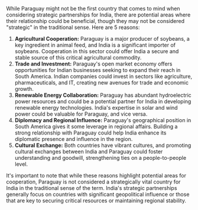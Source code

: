 While Paraguay might not be the first country that comes to mind when considering strategic partnerships for India, there are potential areas where their relationship could be beneficial, though they may not be considered "strategic" in the traditional sense. Here are 5 reasons:

1. **Agricultural Cooperation:** Paraguay is a major producer of soybeans, a key ingredient in animal feed, and India is a significant importer of soybeans.  Cooperation in this sector could offer India a secure and stable source of this critical agricultural commodity. 
2. **Trade and Investment:** Paraguay's open market economy offers opportunities for Indian businesses seeking to expand their reach in South America.  Indian companies could invest in sectors like agriculture, pharmaceuticals, and IT, creating new avenues for trade and economic growth.
3. **Renewable Energy Collaboration:** Paraguay has abundant hydroelectric power resources and could be a potential partner for India in developing renewable energy technologies. India's expertise in solar and wind power could be valuable for Paraguay, and vice versa.
4. **Diplomacy and Regional Influence:** Paraguay's geographical position in South America gives it some leverage in regional affairs.  Building a strong relationship with Paraguay could help India enhance its diplomatic presence and influence in the region.
5. **Cultural Exchange:**  Both countries have vibrant cultures, and promoting cultural exchanges between India and Paraguay could foster understanding and goodwill, strengthening ties on a people-to-people level. 

It's important to note that while these reasons highlight potential areas for cooperation, Paraguay is not considered a strategically vital country for India in the traditional sense of the term.  India's strategic partnerships generally focus on countries with significant geopolitical influence or those that are key to securing critical resources or maintaining regional stability. 
